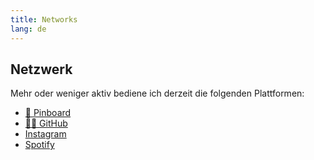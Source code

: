 ```yaml
---
title: Networks
lang: de
---
```


## Netzwerk

Mehr oder weniger aktiv bediene ich derzeit die folgenden Plattformen:

- [📌 Pinboard](https://pinboard.in/u:mahnouel/)
- [👨‍💻 GitHub](https://github.com/mahnouel)
- [Instagram](https://instagram.com/mahnouel)
- [Spotify](https://open.spotify.com/user/mahnouel?si=aYRgHHqMRqmrPBfyx89tsw)
